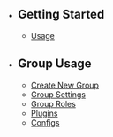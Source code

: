- ## Getting Started
    - [Usage](/docs/groups/{{version}}/usage)

- ## Group Usage
    - [Create New Group](/docs/groups/{{version}}/create-new-group)
    - [Group Settings](/docs/groups/{{version}}/group-settings)
    - [Group Roles](/docs/groups/{{version}}/group-roles)
    - [Plugins](/docs/groups/{{version}}/plugins)
    - [Configs](/docs/groups/{{version}}/configs)
    <!-- 
    - [Calendar](/calendar) 
    - [Calendar Records](/calendar-records)
    - [Charts](/charts)
    - [Clients](/clients)
    - [Holidays](/holidays)
    - [Lockings](/lockings)
    - [Medicals](/medicals)
    - [Members](/members)
    - [Monthly Quotas](/monthly-quotas)
    - [Projects](/projects)
    - [Reports](/reports)
    - [Tasks](/tasks)
    - [Templates](/templates)
    - [Vacations](/vacations)
    -->

<!--
- ## User Usage
    - [Profile](/profile)
    - [Delete Account](/delete-account)
    - [Browser Sessions](/browser-sessions)
    - [2FA](/two-factor-authentication)
    - [API Tokens](/api-tokens)
    - [Browser Sessions](/browser-sessions)
-->

